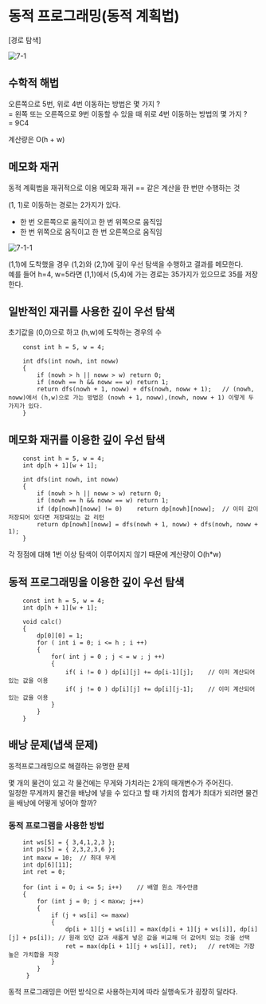 # 동적 프로그래밍(동적 계획법)

[경로 탐색]

![7-1](https://user-images.githubusercontent.com/35838519/51600554-9a185080-1f45-11e9-9f3a-880f7763d260.png)


## 수학적 해법
오른쪽으로 5번, 위로 4번 이동하는 방법은 몇 가지 ? <br>
= 왼쪽 또는 오른쪽으로 9번 이동할 수 있을 때 위로 4번 이동하는 방법의 몇 가지 ?<br>
= 9C4<br>

계산량은 O(h + w)<br>

## 메모화 재귀
동적 계획법을 재귀적으로 이용
메모화 재귀 == 같은 계산을 한 번만 수행하는 것

(1, 1)로 이동하는 경로는 2가지가 있다.
* 한 번 오른쪽으로 움직이고 한 번 위쪽으로 움직임
* 한 번 위쪽으로 움직이고 한 번 오른쪽으로 움직임

![7-1-1](https://user-images.githubusercontent.com/35838519/51600630-c764fe80-1f45-11e9-99dc-e3bcfe7ac682.png)


(1,1)에 도착했을 경우 (1,2)와 (2,1)에 깊이 우선 탐색을 수행하고 결과를 메모한다.<br>
예를 들어 h=4, w=5라면 (1,1)에서 (5,4)에 가는 경로는 35가지가 있으므로 35를 저장한다.


## 일반적인 재귀를 사용한 깊이 우선 탐색
초기값을 (0,0)으로 하고 (h,w)에 도착하는 경우의 수

		const int h = 5, w = 4;

		int dfs(int nowh, int noww)
		{
			if (nowh > h || noww > w) return 0;
			if (nowh == h && noww == w) return 1;
			return dfs(nowh + 1, noww) + dfs(nowh, noww + 1);	// (nowh, noww)에서 (h,w)으로 가는 방법은 (nowh + 1, noww),(nowh, noww + 1) 이렇게 두 가지가 있다.
		}

## 메모화 재귀를 이용한 깊이 우선 탐색

		const int h = 5, w = 4;
		int dp[h + 1][w + 1];

		int dfs(int nowh, int noww)
		{
			if (nowh > h || noww > w) return 0;
			if (nowh == h && noww == w) return 1;
			if (dp[nowh][noww] != 0)	return dp[nowh][noww];	// 이미 값이 저장되어 있다면 저장돼있는 값 리턴
			return dp[nowh][noww] = dfs(nowh + 1, noww) + dfs(nowh, noww + 1);
		}

각 정점에 대해 1번 이상 탐색이 이루어지지 않기 때문에 계산량이 O(h*w)

## 동적 프로그래밍을 이용한 깊이 우선 탐색

		const int h = 5, w = 4;
		int dp[h + 1][w + 1];

		void calc()
		{
			dp[0][0] = 1;
			for	( int i = 0; i <= h ; i ++)
			{
				for( int j = 0 ; j < = w ; j ++)
				{
					if( i != 0 ) dp[i][j] += dp[i-1][j];	// 이미 계산되어 있는 값을 이용 
					if( j != 0 ) dp[i][j] += dp[i][j-1];	// 이미 계산되어 있는 값을 이용 
				}
			}
		}


## 배낭 문제(냅색 문제)
동적프로그래밍으로 해결하는 유명한 문제

몇 개의 물건이 있고 각 물건에는 무게와 가치라는 2개의 매개변수가 주어진다.<br>
일정한 무게까지 물건을 배낭에 넣을 수 있다고 할 때 가치의 합계가 최대가 되려면 물건을 배낭에 어떻게 넣어야 할까?

### 동적 프로그램을 사용한 방법
		int ws[5] = { 3,4,1,2,3 };
		int ps[5] = { 2,3,2,3,6 };
		int maxw = 10;	// 최대 무게
		int dp[6][11];
		int ret = 0;

		for (int i = 0; i <= 5; i++)	// 배열 원소 개수만큼 
		{
			for (int j = 0; j < maxw; j++)
			{
				if (j + ws[i] <= maxw)
				{
					dp[i + 1][j + ws[i]] = max(dp[i + 1][j + ws[i]], dp[i][j] + ps[i]); // 원래 있던 값과 새롭게 넣은 값을 비교해 더 값어치 있는 것을 선택
					ret = max(dp[i + 1][j + ws[i]], ret);	// ret에는 가장 높은 가치합을 저장
				}
			}
		 }

동적 프로그래밍은 어떤 방식으로 사용하는지에 따라 실행속도가 굉장히 달라다.
